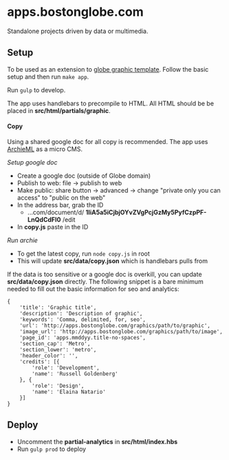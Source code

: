 # apps.bostonglobe.com

Standalone projects driven by data or multimedia. 

## Setup
To be used as an extension to [globe graphic template](https://github.com/russellgoldenberg/globe-graphic-template). Follow the basic setup and then run `make app`.

Run `gulp` to develop.

The app uses handlebars to precompile to HTML. All HTML should be be placed in **src/html/partials/graphic**.

#### Copy
Using a shared google doc for all copy is recommended. The app uses [ArchieML](http://archieml.org) as a micro CMS.

*Setup google doc*
- Create a google doc (outside of Globe domain)
- Publish to web: file -> publish to web
- Make public: share button -> advanced -> change "private only you can access" to "public on the web"
- In the address bar, grab the ID
	- ...com/document/d/ **1IiA5a5iCjbjOYvZVgPcjGzMy5PyfCzpPF-LnQdCdFI0** /edit
- In **copy.js** paste in the ID

*Run archie*
- To get the latest copy, run `node copy.js` in root
- This will update **src/data/copy.json** which is handlebars pulls from

If the data is too sensitive or a google doc is overkill, you can update **src/data/copy.json** directly. The following snippet is a bare minimum needed to fill out the basic information for seo and analytics:

```
{
	'title': 'Graphic title',
	'description': 'Description of graphic',
	'keywords': 'Comma, delimited, for, seo',
	'url': 'http://apps.bostonglobe.com/graphics/path/to/graphic',
	'image_url': 'http://apps.bostonglobe.com/graphics/path/to/image',
	'page_id': 'apps.mmddyy.title-no-spaces',
	'section_cap': 'Metro',
	'section_lower': 'metro',
	'header_color': '',
	'credits': [{
		'role': 'Development',
		'name': 'Russell Goldenberg'
	}, {
		'role': 'Design',
		'name': 'Elaina Natario'
	}]
}
```

## Deploy
- Uncomment the **partial-analytics** in **src/html/index.hbs**
- Run `gulp prod` to deploy